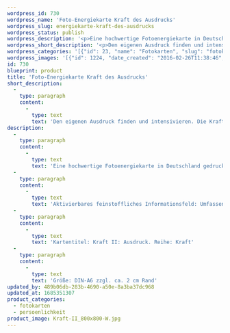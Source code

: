 ```yaml
---
wordpress_id: 730
wordpress_name: 'Foto-Energiekarte Kraft des Ausdrucks'
wordpress_slug: energiekarte-kraft-des-ausdrucks
wordpress_status: publish
wordpress_description: '<p>Eine hochwertige Fotoenergiekarte in Deutschland gedruckt und in Handarbeit laminiert.  Sie ist in Postkartengröße (DIN-A6) gut zu transportieren und kann auch auf den Körper aufgelegt werden.</p><p>Aktivierbares feinstoffliches Informationsfeld: Umfassende Ausdrucksfähigkeit und -bereitwilligkeit als eine der menschlichen Grundenergien: Die eigene Grundfähigkeit und Bereitwilligkeit, sich auszudrücken, auf individuell stimmige Art entwickeln. Hierauf aufbauend konkrete Ausdrucksformen für unterschiedlichen Lebenssituationen finden. Den eigenen Ausdruck als persönliche Ur-Energie entdecken. Verbindung herstellen zur Basisenergie, die tief in einem Menschen verankert ist.</p><p>Kartentitel: Kraft II: Ausdruck. Reihe: Kraft</p><p>Größe: DIN-A6 zzgl. ca. 2 cm Rand<br />Andere Formate sind individuell für Sie innerhalb weniger Tage herstellbar. Bitte kontaktieren Sie uns hierfür unter <a href="mailto:info@elvedenverlag.de">info@elvedenverlag.de</a>.</p><p><a href="https://my.feenbaum.de/anwendung-energiebilder-foto-laminiert/">Anwendungshinweise</a>      <a href="https://my.feenbaum.de/produktinformationen-fotokarten/">Produktinformationen</a></p>'
wordpress_short_description: '<p>Den eigenen Ausdruck finden und intensivieren. Die Kraft nutzen, die hierin liegt</p>'
wordpress_categories: '[{"id": 23, "name": "Fotokarten", "slug": "fotokarten"}, {"id": 37, "name": "Pers\u00f6nlichkeit", "slug": "persoenlichkeit"}]'
wordpress_images: '[{"id": 1224, "date_created": "2016-02-26T11:38:46", "date_created_gmt": "2016-02-26T09:38:46", "date_modified": "2016-02-26T11:38:46", "date_modified_gmt": "2016-02-26T09:38:46", "src": "https://my.feenbaum.de/wp-content/uploads/2016/02/Kraft-II_800x800-W.jpg", "name": "Kraft-II_800x800-W", "alt": ""}]'
id: 730
blueprint: product
title: 'Foto-Energiekarte Kraft des Ausdrucks'
short_description:
  -
    type: paragraph
    content:
      -
        type: text
        text: 'Den eigenen Ausdruck finden und intensivieren. Die Kraft nutzen, die hierin liegt'
description:
  -
    type: paragraph
    content:
      -
        type: text
        text: 'Eine hochwertige Fotoenergiekarte in Deutschland gedruckt und in Handarbeit laminiert.  Sie ist in Postkartengröße (DIN-A6) gut zu transportieren und kann auch auf den Körper aufgelegt werden.'
  -
    type: paragraph
    content:
      -
        type: text
        text: 'Aktivierbares feinstoffliches Informationsfeld: Umfassende Ausdrucksfähigkeit und -bereitwilligkeit als eine der menschlichen Grundenergien: Die eigene Grundfähigkeit und Bereitwilligkeit, sich auszudrücken, auf individuell stimmige Art entwickeln. Hierauf aufbauend konkrete Ausdrucksformen für unterschiedlichen Lebenssituationen finden. Den eigenen Ausdruck als persönliche Ur-Energie entdecken. Verbindung herstellen zur Basisenergie, die tief in einem Menschen verankert ist.'
  -
    type: paragraph
    content:
      -
        type: text
        text: 'Kartentitel: Kraft II: Ausdruck. Reihe: Kraft'
  -
    type: paragraph
    content:
      -
        type: text
        text: 'Größe: DIN-A6 zzgl. ca. 2 cm Rand'
updated_by: 489b06db-283b-4690-a50e-8a3ba37dc968
updated_at: 1685351307
product_categories:
  - fotokarten
  - persoenlichkeit
product_image: Kraft-II_800x800-W.jpg
---
```

